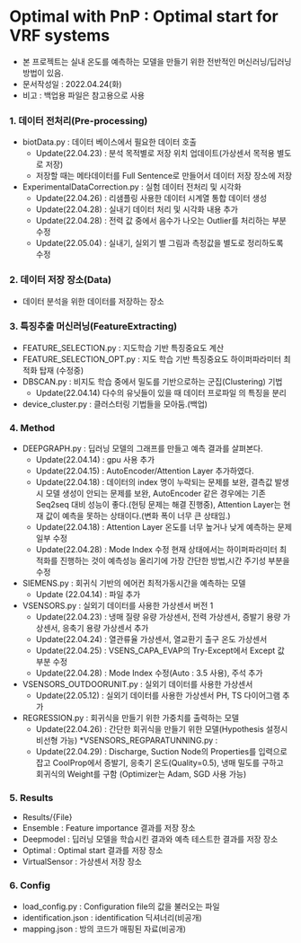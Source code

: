 # Optimal with PnP : Optimal start for VRF systems
* 본 프로젝트는 실내 온도를 예측하는 모델을 만들기 위한 전반적인 머신러닝/딥러닝 방법이 있음.
* 문서작성일 : 2022.04.24(화)
* 비고 : 백업용 파일은 참고용으로 사용

### 1. 데이터 전처리(Pre-processing)
* biotData.py : 데이터 베이스에서 필요한 데이터 호출
  * Update(22.04.23) : 분석 목적별로 저장 위치 업데이트(가상센서 목적용 별도로 저장)
  * 저장할 때는 메타데이터를 Full Sentence로 만들어서 데이터 저장 장소에 저장
* ExperimentalDataCorrection.py :  실험 데이터 전처리 및 시각화
  * Update(22.04.26) : 리샘플링 사용한 데이터 시계열 통합 데이터 생성
  * Update(22.04.28) : 실내기 데이터 처리 및 시각화 내용 추가
  * Update(22.04.28) : 전력 값 중에서 음수가 나오는 Outlier를 처리하는 부분 수정
  * Update(22.05.04) : 실내기, 실외기 별 그림과 측정값을 별도로 정리하도록 수정

### 2. 데이터 저장 장소(Data)
* 데이터 분석을 위한 데이터를 저장하는 장소

### 3. 특징추출 머신러닝(FeatureExtracting)
* FEATURE_SELECTION.py : 지도학습 기반 특징중요도 계산
* FEATURE_SELECTION_OPT.py : 지도 학습 기반 특징중요도 하이퍼파라미터 최적화 탑재 (수정중)
* DBSCAN.py : 비지도 학습 중에서 밀도를 기반으로하는 군집(Clustering) 기법 
  * Update(22.04.14) 다수의 유닛들이 있을 때 데이터 프로파일 의 특징을 분리
* device_cluster.py : 클러스터링 기법들을 모아둠.(백업)

### 4. Method
* DEEPGRAPH.py : 딥러닝 모델의 그래프를 만들고 예측 결과를 살펴본다.
  * Update(22.04.14) : gpu 사용 추가
  * Update(22.04.15) : AutoEncoder/Attention Layer 추가하였다.
  * Update(22.04.18) : 데이터의 index 명이 누락되는 문제를 보완, 결측값 발생시 모델 생성이 안되는 문제를 보완,
  AutoEncoder 같은 경우에는 기존 Seq2seq 대비 성능이 좋다.(헌팅 문제는 해결 진행중), 
  Attention Layer는 현재 값이 예측을 못하는 상태이다.(변화 폭이 너무 큰 상태임.)
  * Update(22.04.18) : Attention Layer 온도를 너무 높거나 낮게 예측하는 문제 일부 수정
  * Update(22.04.28) : Mode Index 수정
  현재 상태에서는 하이퍼파라미터 최적화를 진행하는 것이 예측성능 올리기에 가장 간단한 방법,시간 주기성 부분을 수정
* SIEMENS.py : 회귀식 기반의 에어컨 최적가동시간을 예측하는 모델
  * Update (22.04.14) : 파일 추가
* VSENSORS.py : 실외기 데이터를 사용한 가상센서 버전 1
  * Update(22.04.23) : 냉매 질량 유량 가상센서, 전력 가상센서, 증발기 용량 가상센서, 응축기 용량 가상센서 추가
  * Update(22.04.24) : 열관류율 가상센서, 열교환기 출구 온도 가상센서
  * Update(22.04.25) : VSENS_CAPA_EVAP의 Try-Except에서 Except 값 부분 수정
  * Update(22.04.28) : Mode Index 수정(Auto : 3.5 사용), 주석 추가
* VSENSORS_OUTDOORUNIT.py : 실외기 데이터를 사용한 가상센서
  * Update(22.05.12) : 실외기 데이터를 사용한 가상센서 PH, TS 다이어그램 추가
* REGRESSION.py : 회귀식을 만들기 위한 가중치를 출력하는 모델
  * Update(22.04.26) : 간단한 회귀식을 만들기 위한 모델(Hypothesis 설정시 비선형 가능)
*VSENSORS_REGPARATUNNING.py : 
  * Update(22.04.29) : Discharge, Suction Node의 Properties를 입력으로 잡고 CoolProp에서 
  증발기, 응축기 온도(Quality=0.5), 냉매 밀도를 구하고 회귀식의 Weight를 구함 (Optimizer는 Adam, SGD 사용 가능)
  
### 5. Results
* Results/{File}
* Ensemble : Feature importance 결과를 저장 장소
* Deepmodel : 딥러닝 모델을 학습시킨 결과와 예측 테스트한 결과를 저장 장소 
* Optimal : Optimal start 결과를 저장 장소
* VirtualSensor : 가상센서 저장 장소

### 6. Config
* load_config.py : Configuration file의 값을 불러오는 파일
* identification.json : identification 딕셔너리(비공개)
* mapping.json : 방의 코드가 매핑된 자료(비공개)